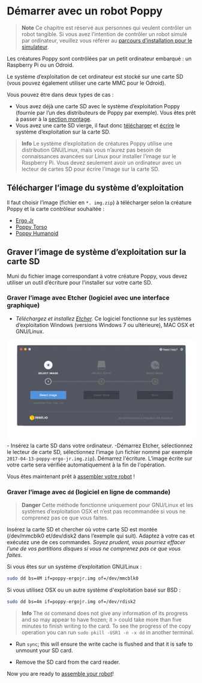 # Démarrer avec un robot Poppy

> **Note** Ce chapitre est réservé aux personnes qui veulent contrôler un robot tangible. Si vous avez l’intention de contrôler un robot simulé par ordinateur, veuillez vous référer au [parcours d’installation pour le simulateur](README.md#you-want-to-try-poppy-robots-in-a-simulator-or-in-a-web-viewer).

Les créatures Poppy sont contrôlées par un petit ordinateur embarqué : un Raspberry Pi ou un Odroid.

Le système d’exploitation de cet ordinateur est stocké sur une carte SD (vous pouvez également utiliser une carte MMC pour le Odroid).

Vous pouvez être dans deux types de cas :

- Vous avez déjà une carte SD avec le système d’exploitation Poppy (fournie par l’un des distributeurs de Poppy par exemple). Vous êtes prêt à passer à la [section montage](../assembly-guides/ergo-jr.md).
- Vous avez une carte SD vierge, il faut donc [télécharger](#download-the-image-of-the-operating-system) et [écrire](#write-the-operating-system-image-to-the-sd-card) le système d’exploitation sur la carte SD.

> **Info** Le système d’exploitation de créatures Poppy utilise une distribution GNU/Linux, mais vous n’aurez pas besoin de connaissances avancées sur Linux pour installer l’image sur le Raspberry Pi. Vous devez seulement avoir un ordinateur avec un lecteur de cartes SD pour écrire l’image sur la carte SD.

## Télécharger l’image du système d’exploitation

Il faut choisir l’image (fichier en `*. img.zip`) à télécharger selon la créature Poppy et la carte contrôleur souhaitée :

- [Ergo Jr](https://github.com/poppy-project/poppy-ergo-jr/releases/)
- [Poppy Torso](https://github.com/poppy-project/poppy-torso/releases)
- [Poppy Humanoid](https://github.com/poppy-project/poppy-humanoid/releases/)

## Graver l’image de système d’exploitation sur la carte SD

Muni du fichier image correspondant à votre créature Poppy, vous devez utiliser un outil d’écriture pour l'installer sur votre carte SD.

### Graver l’image avec Etcher (logiciel avec une interface graphique)

- *Téléchargez et installez [Etcher](http://etcher.io/).* Ce logiciel fonctionne sur les systèmes d’exploitation Windows (versions Windows 7 ou ultérieure), MAC OSX et GNU/Linux.

![Etcher](img/etcher.gif) - Insérez la carte SD dans votre ordinateur. -Démarrez Etcher, sélectionnez le lecteur de carte SD, sélectionnez l’image (un fichier nommé par exemple `2017-04-13-poppy-ergo-jr.img.zip`). Démarrez l'écriture. L’image écrite sur votre carte sera vérifiée automatiquement à la fin de l'opération.

Vous êtes maintenant prêt à [assembler votre robot](../assembly-guides/ergo-jr.md) !

### Graver l’image avec `dd` (logiciel en ligne de commande)

> **Danger** Cette méthode fonctionne uniquement pour GNU/Linux et les systèmes d’exploitation OSX et n’est pas recommandée si vous ne comprenez pas ce que vous faites.

Insérez la carte SD et chercher où votre carte SD est montée (/dev/mmcblk0 et/dev/disk2 dans l’exemple qui suit). Adaptez à votre cas et exécutez une de ces commandes. *Soyez prudent, vous pourriez effacer l’une de vos partitions disques si vous ne comprenez pas ce que vous faites*.

Si vous êtes sur un système d’exploitation GNU/Linux :

```bash
sudo dd bs=4M if=poppy-ergojr.img of=/dev/mmcblk0
```

Si vous utilisez OSX ou un autre système d'exploitation basé sur BSD :

```bash
sudo dd bs=4m if=poppy-ergojr.img of=/dev/rdisk2
```

> **Info** The `dd` command does not give any information of its progress and so may appear to have frozen; it > could take more than five minutes to finish writing to the card. To see the progress of the copy operation you can run `sudo pkill -USR1 -n -x dd` in another terminal.

- Run `sync`; this will ensure the write cache is flushed and that it is safe to unmount your SD card.

- Remove the SD card from the card reader.

Now you are ready to [assemble your robot](../assembly-guides/ergo-jr.md)!